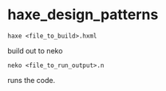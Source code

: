 # haxe_design_patterns

```
haxe <file_to_build>.hxml
```
build out to neko
```
neko <file_to_run_output>.n
```

runs the code.
